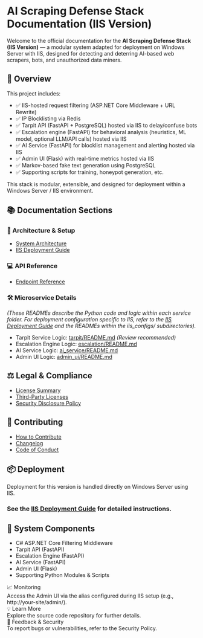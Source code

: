 # **AI Scraping Defense Stack Documentation (IIS Version)**

Welcome to the official documentation for the **AI Scraping Defense Stack (IIS Version)** — a modular system adapted for deployment on Windows Server with IIS, designed for detecting and deterring AI-based web scrapers, bots, and unauthorized data miners.

## **🚀 Overview**

This project includes:

* ✅ IIS-hosted request filtering (ASP.NET Core Middleware \+ URL Rewrite)  
* ✅ IP Blocklisting via Redis  
* ✅ Tarpit API (FastAPI \+ PostgreSQL) hosted via IIS to delay/confuse bots  
* ✅ Escalation engine (FastAPI) for behavioral analysis (heuristics, ML model, optional LLM/API calls) hosted via IIS  
* ✅ AI Service (FastAPI) for blocklist management and alerting hosted via IIS  
* ✅ Admin UI (Flask) with real-time metrics hosted via IIS  
* ✅ Markov-based fake text generation using PostgreSQL  
* ✅ Supporting scripts for training, honeypot generation, etc.

This stack is modular, extensible, and designed for deployment within a Windows Server / IIS environment.

## **📚 Documentation Sections**

### **🧭 Architecture & Setup**

* [System Architecture](http://docs.google.com/architecture.md)  
* [IIS Deployment Guide](http://docs.google.com/iis_deployment_guide.md)

### **💻 API Reference**

* [Endpoint Reference](http://docs.google.com/api_references.md)

### **🛠 Microservice Details**

*(These READMEs describe the Python code and logic within each service folder. For deployment configuration specific to IIS, refer to the [IIS Deployment Guide](http://docs.google.com/iis_deployment_guide.md) and the READMEs within the iis\_configs/ subdirectories).*

* Tarpit Service Logic: [tarpit/README.md](http://docs.google.com/tarpit/README.md) *(Review recommended)*  
* Escalation Engine Logic: [escalation/README.md](http://docs.google.com/escalation/README.md)  
* AI Service Logic: [ai\_service/README.md](http://docs.google.com/ai_service/README.md)  
* Admin UI Logic: [admin\_ui/README.md](http://docs.google.com/admin_ui/README.md)

## **⚖️ Legal & Compliance**

* [License Summary](http://docs.google.com/license_summary.md)  
* [Third-Party Licenses](http://docs.google.com/third_party_licenses.md)  
* [Security Disclosure Policy](http://docs.google.com/SECURITY.md)

## **🤝 Contributing**

* [How to Contribute](http://docs.google.com/CONTRIBUTING.md)  
* [Changelog](http://docs.google.com/CHANGELOG.md)  
* [Code of Conduct](http://docs.google.com/code_of_conduct.md)

## **📦 Deployment**

Deployment for this version is handled directly on Windows Server using IIS.

### **See the [IIS Deployment Guide](http://docs.google.com/iis_deployment_guide.md) for detailed instructions.**

## **🔗 System Components**

* C\# ASP.NET Core Filtering Middleware  
* Tarpit API (FastAPI)  
* Escalation Engine (FastAPI)  
* AI Service (FastAPI)  
* Admin UI (Flask)  
* Supporting Python Modules & Scripts

📈 Monitoring  
Access the Admin UI via the alias configured during IIS setup (e.g., http://your-site/admin/).  
💡 Learn More  
Explore the source code repository for further details.  
📢 Feedback & Security  
To report bugs or vulnerabilities, refer to the Security Policy.